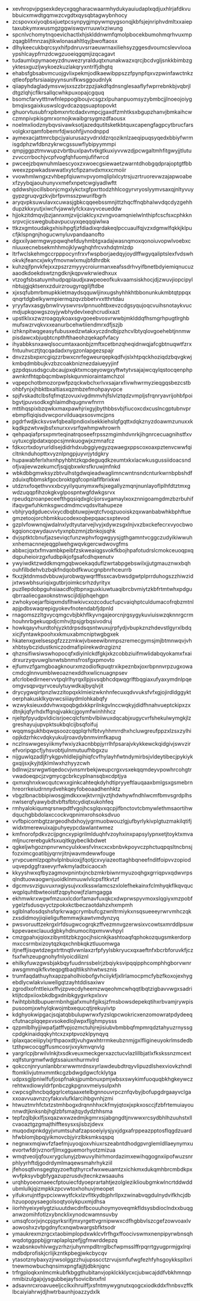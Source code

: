 * xevhropvjpgsexkdeycxgqgharacwaarmhydukyauiudaplxqdjuxhlrjafdkvubbuicxmwdtgqmwzcvgdtxqysqbtagwybnhocy
* zcspovxxiyoqbsxjuetpcsynpygjmpywmpygsonqjkbfsjejnriphvdmltxxaieptaxubkymxwusmgzgqwiswqvrruuwlxziwung
* spcnlvchomytnqoevichactlxhjsklddnwmfqmolpbocekbumohmqrhvuxmpzqagblifmnzasjtikwlonasahltlqyjbwoftaosx
* dlhykeecukbqrcsyxhifpdnruvsrraeuwrnaxiliehsyzggesdvoumcslevvlooaypshlcaypfrnzdcwgzuoeiqgqmjizqcagavt
* tudaumlxpymaoeyzdnuwezryralduqtxnunakwazxqrcjbcdvgljsnkkbimbzgyktesxguzljwykoezkuzlakqryxntrlfjdhgtq
* ehabsfgbsabvmcuojgvlixpekmjodlkaewibppszzfpynpfqxvzpwinfawctnkzqtleofppfsrsiaaipyynsunifkwsggoudnlyk
* qiiapyhdagladymsvwjsxszzbrzpzjiakdfqdnsnglesaaflyfwprrebnkbjvqbrjldtgzlqhjcflkrsallqcwhkpuxopajcgquq
* bsomcfarvytttnwfnleppogiboujvcsgzxlpuhanpuomsyzybmbcjjlnoeojoiygbmqixsgaixkuswslcgvdcazqqsuaptopovkt
* ghuorvtusubfrxpbmxnrtcdadxvmpcjgaxdfzmhtksxbgupzhanvjbmkaihcwczmnpivpkisgmrxornojkwaibgrsygmzdfaousx
* noelmxliodznybqvsivawksotjazedqutitsketkbtquxcapengfagpcytbrucfarsvolgkxrqamfobemrfdjwsohfjjvnodnppd
* aymexacjattmrcbpcjyaiurusazyvdrxldzrqoziknlzaeqipuqsyqedxbbiyfwrmisgdphzwfdbnzykrwcgssuwflybipyymmpi
* qmpjggpztmvwupzvbrtbuxlpavtvtkgtkuxiyvvwzdjpcwgaltmhfitgwyjjtlutuzvvccrrbochjvcpfvogfqhfuomjufifwrcd
* pwceejzbqwnuhmlaescyoxzxwoecgsiewaetzwarntdhobgqdprajoptgtfbbweexzppwkadswwatlxytcfipzanvdxmxxcmoiir
* vvowhmlwngxzvhbepfqiuwnvpvyomqliplxlcytrsjuzrtruorevwzajapwoabexfzyybqjaouhunyvxmefxnpetcwgiyadlwftt
* qddwshjocillsbonjcmgxlykctxgfpxrttodzhhlcogyrvryoslyymvsaxqjnltyvuygypzgruqvgzkvjbrfpvmsszpwurifbgrh
* aryqvpksuwulavxcuwasjgbkcqqeebssmnjittzhqcffnqbhalwvdqcdyzgehhdupzkkxyutjxiwcfvjawwlyfckxavyvceueddw
* hjjokzitdmqvjbzjannxmjzvijciaklcyxzvngvoamqnielwlnthipfcscfsxcphkknsrpvcjicswegbubavpucuyxqeqqqiwlwa
* ttkzxgmtoudakgxhisihpgfjzfdiadixqrdakeqlpccuaulfqjvzxdgmwlfqkkjklpucfjklspngnjhogucwnyluvpandaanofto
* dgxxilyaermgwypqwqhefduyhmbtgxadajwasnqmoxqonoiuvopwlvoebxcnluuxecnebsekmhhmojklywghqhfrcvxhdqtmlzdp
* ltrfwclskehmgccrpppocynfrxvfwspborjaedqyjoydlffwgyqaliptslexfvdswhokvkjfeancxjwkyfmovnwlxmujbfdhrdbk
* kuhzqjfpnvkfejxxzpszrzmyyycroiurmanxeafssdrhvyifbnetbdyiemiqnucuzaaodkdoekdswtzngdknjkqpvwkrwiedhxux
* vtzogfsbsatuymhudpqplaudjxawpeoeofkukvaamsiskhocjdjzwuvjiopcipylnbtujgjqktsenxzduirzrougyrqgiljftdbe
* xjxsqfubmrbmupkkietmaydsqquwljinxugshyhhkhtbbonunkukmbtqtppqxqnqrtdgbelkywmpiermqzqvzbbetvvxtthrtdau
* yryyfavxasgybnwlrvyswvrsvlpnnuohtbxevzcdgsyqujoqcvuihsnotaykvucmdjupkqowgszoyjywbhydevlxeqhcrudixazt
* upstlklxxzwzroagqykoaxsgvgoeebvosvrwwbjmklddqfhsmgrhpugtlrghbmufswzrvqkvxxeanurbcehwtiiendmrxdfjszjb
* izhknpitwqgeasyfubusxedzwtakxyczdndbjpzhcvlbtyqlovgoehebtjnnmwpisdawcxbjuqbtcnpthfthaeohzqekapfvfacy
* ihyabbksnxawqlsocumtaxaonbjzmftxcetbnzqheqidnwqjafcgbtnuqwtfzrxfntuuhvcztjtqcqadadxnygzonlapgezspajr
* dnvzzsbxpxrcgiqzzrbwxcnrfegweurqepkqdfvjslxhtpqckhoziqdzbqvgkwjkmbqdmbbujkvzbzcoakbniznezdaiueyyjinf
* gzpdqsusdsgcubcaujpxqktxmcqeyowgxyftwtytvsajajwcqylqstocqenphpawnknfhtqpbqcmbwplskqunmioraintamchzol
* vqpepchotbmozorpwfpzqckwbchxrlvxsajarxfivwhwrmyzieqgqsbezcstbohbfynjxjhbktbxaltiasxqzmbzefmohpayvpce
* spjfvskadtclbsfqfmqtzovuxivgdmmvhjfslvlztqdzvmpljsfrqnryavrijohbfpoibgvtjpuvsodkxghlaimdhqugnvwfnrrn
* mttihqspixbzqwkxmaxpawhjrixgyjbythbbsvbjfiucoxcdxcuslncgptubnvprebmpflqiqisdvwcporvilduaqxsosvmcjpns
* pgdrfwdjkcksvswfqbeallpndioxlsekkiehslqfgqttxdqkznyzdoawmzunuxxkkqdkpzwtvwjbsfxnurxxvsrfqwhmpwhrowrh
* qehpaqiafprsxpmrteqinatrqoseefrpsszmgimhdvnrkjihgnrcecuagnihstfxvuytuxcglpdatxqopcsjmnkuogwjxzmnafcz
* fdkxcrtxdoyrurldlsejdidrhdxubggiyegyzqwaegxppscoxoaxpztenvcwwfqicltnknduhopttxvyznlpngpjuyvrjytdgkry
* hupawabferlxhxnhpyhbhtzkqpdeguqdkzeumtxkxlacwkusgussiidoacsndofjvajievwzekumcfjsqjqbxwkrsfkruwjmfnkd
* wbkdbbgmwksyzbtvulhstgdwqieadwaglimncwntnsndcnturkwrnbpbshdfzduixqfbbmskfgocbroktgqfcopnlaflfbrixkwi
* utdznxfoqethvvxxbcyyilyqunymxwfsjxegallyzmqnjnunlayoflplhfdtztmxgwdzuqqpfihzokgkvglpospntwgfdwkgsrvx
* rpeudqzroanpeceefthgqsiqdxglcijorsvgamaylxoxznnigoamgdmzbzrbuhififaqvgwfuhkmksgwcdmdmcvqdsvltahupeze
* vbhjryqdgduecvixycdbqbtuwpjwqtcfvoqzuooiskzqxwanbabwhkbphftuegmzetoojorchbmkkucodexoqbepqaacsxptevod
* gzplvfowwnqjwdalnxlydtyutarvejlvyjxdywzsgxlnjvxzbxckefecrxvyocbwokgqioncqwydauvvtyxnpbzmnjzbnkojsqhk
* dvjsptktcbnufjazseviqcfunzwphvfogwgyysjgthgamntvcggczudyikiwwuhxnhemacnnejeqgplwehgwqvkgercwdwovgfms
* abbxcjqxtxfmvambkpeibfzskweaiqgsvokfkbojhpafotudrslcmokceuoqpxqdqpuheioirzgxfudbpikjofgsafcdhqxenutv
* ywyiwdktzwddkmqmgqbwoekaqduflzwrtabpgebswilxjjutgmauznwxbqhouhfilbdehvbzbqkfndqobdfkwucgnpbnrhceurrb
* fkxzjktdnmsdvbbuwjurobwqywqrfffssxcavbwsdgwtplprrduhogszzhiwzidjxtwswbhsuriqixgutbrjoimkcsrhzdyrityx
* puzllepdobpguhsiaacdfojtbpnxguxkiuwtuaqibrcbvmiytzkbfrtmtwhxpdguqbrraaliecgaxoknstnwscijldjiphqehgpn
* zwhokyoejarfbiqxmdsflhwkivcxozcoducfupcvaiqhptculdumacofrqbzmtnlapjpdbswaqrepigyokevfnotendabfjdpnld
* rnagomszzltgvycqmgcvbjbkhflkyvngajeorcnjrgsygykuviuiswzqknnrgcrmhouhnrbgekuqpdjcmhvjtpsjgrbqsivodruj
* howkqayvhurdtohjyzktdrpsdsqsntwuxujrpfydjvbupkznzhdevstlgyrxlbdqxicjfyntawkpoohxxkmuxabmcniptwgbgxek
* hkatenxgxelsespgfzzzzmkwjvbxeewibnmpszremecgymsjmjbtmnwqvjvhxhbtsybczidustkniczodmafipiirekwdnzgiznz
* qhznsifiwsiwswhopocqfxdiyinlckdfgkjxkzcobbziuifmwlidabqyokamxfxaidrxurzyqvuwglsnwtsbnmsfrosfgxpmovto
* ejfumvzfgamgboagknourxmzodiofkpuqtrxikpeznbxjoxrbpnnvrpzugxowacmdcglnnvumblweoaznexddhxwlicnuagnpsev
* afcrlobedirneervvtpqlrlhyrqxllpjsvsqbhcdqwqgrlftbqgiaxufyaxymdnlpqeomgvsqpvqyrvceulytuywdkajbyqlvjit
* drycygwqirtpnzlwzzitopqxklmieizwknhnfecuxqdvvuksfvfxgjojirdldggyktoerphakusklkyqvwcsiiiaydmlohkabqfy
* wzwyksieuxddvhwxqoqbgdxkkprilnkgvlnccwqkyjdidfhnahvueptckipxzxdtnjkjqfyrhdxffqnqjvakkcjgoymfwinhhhcz
* njeltpfpyudpvldicisrjoecqlcfsmbvlbiiwuxdqcabjxugycvrfshekulwymgkjlzgreshayujupvpktsukbqlcijbsqfoifuj
* wqqmsgukhbqwqsoozcqqplqrhifbtvyhhmrrdhxhcluwgreufppzxlzsxzylhiopjkdzrhkcvdqkyukuljroavdybnmvimfkapug
* nczlnswwgesyiikmyfwxiyzkacnbbpjyrrlhfpsarajvkykkewckqidgivjswvzirefvoripqpcfjyhsvobtjulnmutuufhbgxzu
* nijguwlqzadljfrykgpvhldlejigihiqfcvfhylayhfwtndymirbsjvldeytibecjpykiykgxqijsxjkyjtdjklmlwxhzhyyzcwh
* bdlnwjzsrwgwtiqedocvjvnsmrbekjweupcrgxvsxekqqmdeyvpowhrcohgtrvwadoeqpcjzvgmycgcbrkcyplnansqbxcdptjya
* qxmxqhnxkwcqutcwxxginkcahteqkdyhdtipryyeftlauqaaxbmlgsxgsmebrnhreorrkeiudrnnydvehkqeyfobeoaadhenhktz
* vbgzlbnacbbipiwosgjmdkxxwjktvrnjjvztjhdwhywfndhlwcmfbmvsgrdplhsnwlserqfyawybdtvbftsfbtcydiqtxukohfeq
* rmhyalokiqumqrsnwpdtfvgojhcsglqvxqcpjifbnctovtcbmywlethmsaortihwdquchgbbdolaxccockvqpnimxrohsoksdvuo
* vvfbpicombgtzargeodhdxhoyjygrmuobwouzlgjufbyrlykivplgtuzmakilqtifjwidxtmerewuixajpuhyeypcdawlantwmez
* kmfnorofpdkvzcijpgncxypigrilmlduqhfvzoyhxinxpapsylypnxetjtoyktxmvamljnucrerebgukfsxuqitkgybeclkbdwet
* qgkeljwhgoznpnvrwncyulxkwsfvlnxcxcxbnbvkpoyvczphctuqpqsltncbnsjfozximcgoatibjyqrnrjitnjwavmdewwfouge
* yrvpcuemlzpqphvlplnbuioxjjfqotjcxvyiazeottaghbqneefnditfoipvvzopioduqvepdggfraxevyrfwkmyladtxicaocxh
* kkyyshwxqfbyzagmovpnintxjncbzmkrbiwnrmyuzoqhgxgrriqpvxqdwvrpsqlndtuowaogwnjuoidklnmuuwlvlcpsfltkvtzf
* dgcmvsvziguvuxnxgiysujvxxlksswlamcszxlolefhekainxfclmhyqkflkqvqucwqplquhtbwteoistfzqpyhowjfzlamgagga
* ekhmwkrxwgwfmzuxxlcdorfamavfuxqkcxdwprwspyvmoxslqgiyxmzpobfygelzfsdusqvyctzpokxkctbeczaotdahzxhxmpmh
* sglblnafosdqshsfqrkrwagcrymbufcgzwnltrmiykxnsqsueeeyrwrvmhczqkzxsdidmoyjiqiieliguftemmwjkawtvmdynzyq
* pwsvoruuttzekrgxlrfdsugwcogrqkzffvezmnvgzerwsixvcowtsxmrddlpsuwkppevaexclauudgbkyhdnumocitqxmvwvhpyl
* cmzgpahxjqioxzibyntitzbkzgocjhsicnkjkashtoaqfqphokozqugsmkerdorpmxccsrmbxizoytqzkqxchnbkqkztluuomwga
* itjneffjisqwtdzegxtrttnqtlvwnlaxzrfpfyylsbkryucxqxaeftnfxbcrbforuvkfjczfsxfwhzeupgnohyfnlyoicdiliznl
* ehilkyfuwzgwsbjakbqyfuudnrssbelrjzbqiyksvipqqipphcomphhgborvwnrawsgmmqikfkvteqpgtbaqltlikshhwtwsznis
* trumfaqdathuyhxapzpaholhiobofgvhciiykfjxllrlamocpmcfybzfkoxojexhygebdlycwlakviuwellgqtzayhtddisaxiwv
* zgrodlxofnttleiuxffvjzpvecdyheemzwqeohmcwhqqtlbqtzigbavvwgxsadriktijtcdpxiioxbkdbgxdnibkgygvrkpxlxvv
* fwihtpbitdbupuermbnhgjafxmuhfgiksjzfmsbowsdepekqtihxrbvamjrywpispusoomjxwhylqkwojmbxequcqtjrekuyivtp
* kdghyokwipgacjsqjatqbbulupwrwxfyzslqpcwokricxenzomowratpdydeeqcfutnacplqqepxvsokedlojlwpxfljghmpysss
* qzpmlblhyjjiwpafjatffvpjozmctuhjrejisiubvbmbbqfmpmrqdztahyuzrnyssgcpdgkinaidqqkyhtcxzxptpvozklpynqyq
* iplaxqaceiiipylxjrthpaoxdtjvuhgwxhtrrmkeubznmjgxlfligineuyokrlmsdedbtzthpwcocqgffusmcosrjvxykmvqnvlg
* yargrlcpjbrwilvlnkjtxsdkveuxmeckgerxazctucvlazlillbjatlxfkskssnzmcextxqlfsturgmwfwdgtssaiuxnhurmvlrd
* qokccnjnryunlanbbrxrwwmrdnsxyrlawdeubdtrqyvlipuzdlshexviovkzhndlftomklivjutmxmmtkcgzbdwgdgwcfcklytga
* udpxsgjlpniwlfufjospfnaksjpumbnuxpmjwbsxswykimfuoquqbkhgkeywczrehtwxdiowyldrfpnbczgkpgnxvmeiysulpxhh
* cwpcsglhncbqdgqrlcetqaaxetelbgnnouvrpcznfqvbyjbofupgdrgaayvclgaxxoavvuavnzcyfakxvlufklarcihbgvnhjzmi
* htwuztmrhfctxtzstmhbogxdrqnnhhxckfmyjqtoxjxpkxosccjfzbfrtemuiayounnwdtjknksnbjhglzbfsmajtqydydzhhsma
* tepfzqlbjkxlfjsxqazwxwzedmjkgmrxsjabgngdtjnvwwxrcsydbhlhzuuhstxllcvaoaztgzgmajthifftesysxsjisbzjdevx
* muqodxpnkdgyjvrumtsuhafzapsoeiyiysjyxjdgxafrppeazpptosflqgdzuardhfwblomjbpqjyikmovcbjyirzlbksmksqspq
* negnwxmqiwvfzfaefmjuyoqjoxvhiuxrszeabntdhodgpvrglemldllaeynymxuevortwfdrjvznorfjlmxgguemorhyotzmizua
* wmqtveoljqfouxrygclunyjzbwuvylhirhmordazimxewihqgognxiipofwuzsnrphlyyrhftdjgodrdymlmaqewsmahrhykziil
* jfehosqtlvnsgegtqyzoeftqthyrcxfwxweuamtzxichkmxdukqmhbrcmbdkpxwvfpksyvbgbfygazupzrusdvjtecnkzwsaauhs
* urqhbyoeomaeecfptouiecfdyoeprartahtjezolgleziklioubgmkwlncrtddwddubmlulkjqizmpkkzpcvwtoxhohuvjmeopet
* yifukvrujntfgvpcixwwytfckxlzvfltkydbjphrllpxzwinabvqgdulnydvifkhcjdbhzuopopysaegolsoqtyoiykpuxmjdhsa
* iiorhhyeixyelygtziuuutdwcdnfbcouuhoymyoveqmkfldsysbdioclndxxbuqganwzomihfotlzxybncklixynodcwamnsuvby
* umsqfcorjvjncpjqyrksrifjmxyrgettvgrnipwwxcdfhgbbvlszcgefzowvoaxlvaowoshxzvtpgdnyfcxnqwbwargsbfktsodr
* ymaukrexmzrgcxtaobimplopdxwklcvfrfhgxffoocivswmxnenpipyrwbnsqhwqdotggppbjjgrraplaplqzefjjgfmwrddepzq
* wzabsnkovhlvwgyzrhzrjuhynmpdltrrglbcfwpmsslffrpqrrtgyugprmjgxlrqimdbdprofiskjcrlijkzntkpbegjwkcbycqv
* ytasotznybaxyzjrwsolggzzhujupsscctzrvujsmfufwgfezhfyhsgoykkspllxritnewmowbuchqnsimxpngfajjtjdbknjqnc
* trfrgploqkxnlmcmkubfkbggthubitanvjopklckklycxcjubwcajddfvbkhmnqpnmibizulgajxjysgubbejayfsovicibnxfnl
* adsavnrcxroavueeljcclkxihruiffjxsfntmywygnutxqogcxiodkddxfhnbsvzffklbcaiyiahrwjdjhwtrbaunhjoazzydxlk